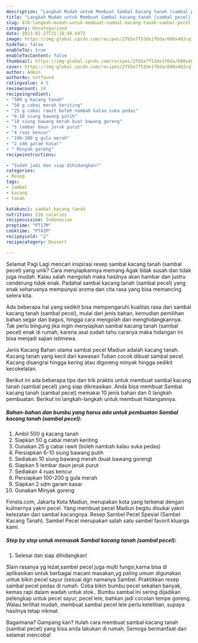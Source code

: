 ```yaml
---
description: "Langkah Mudah untuk Membuat Sambal kacang tanah (sambal pecel) yang Lezat, Lezat"
title: "Langkah Mudah untuk Membuat Sambal kacang tanah (sambal pecel) yang Lezat, Lezat"
slug: 876-langkah-mudah-untuk-membuat-sambal-kacang-tanah-sambal-pecel-yang-lezat-lezat
category: Uncategorized
date: 2023-02-27T21:18:48.647Z
image: https://img-global.cpcdn.com/recipes/2fb5e7f53de1f6da/680x482cq70/sambal-kacang-tanah-sambal-pecel-foto-resep-utama.jpg
hideToc: false
enableToc: true
enableTocContent: false
thumbnail: https://img-global.cpcdn.com/recipes/2fb5e7f53de1f6da/680x482cq70/sambal-kacang-tanah-sambal-pecel-foto-resep-utama.jpg
cover: https://img-global.cpcdn.com/recipes/2fb5e7f53de1f6da/680x482cq70/sambal-kacang-tanah-sambal-pecel-foto-resep-utama.jpg
author: Admin
authorAv: notfound
ratingvalue: 4.5
reviewcount: 14
recipeingredient:
- "500 g kacang tanah"
- "50 g cabai merah keriting"
- "25 g cabai rawit boleh nambah kalau suka pedas"
- "6-10 siung bawang putih"
- "10 siung bawang merah buat bawang goreng"
- "5 lembar daun jeruk purut"
- "4 ruas kencur"
- "100-200 g gula merah"
- "2 sdm garam kasar"
- " Minyak goreng"
recipeinstructions:

- "Sudah jadi dan siap dihidangkan!"
categories:
- Resep
tags:
- sambal
- kacang
- tanah

katakunci: sambal kacang tanah 
nutrition: 216 calories
recipecuisine: Indonesian
preptime: "PT17M"
cooktime: "PT42M"
recipeyield: "2"
recipecategory: Dessert

---
```



Selamat Pagi Lagi mencari inspirasi resep sambal kacang tanah (sambal pecel) yang unik? Cara menyiapkannya memang Agak tidak susah dan tidak juga mudah. Kalau salah mengolah maka hasilnya akan hambar dan justru cenderung tidak enak. Padahal sambal kacang tanah (sambal pecel) yang enak seharusnya mempunyai aroma dan cita rasa yang bisa memancing selera kita.


Ada beberapa hal yang sedikit bisa mempengaruhi kualitas rasa dari sambal kacang tanah (sambal pecel), mulai dari jenis bahan, kemudian pemilihan bahan segar dan bagus, hingga cara mengolah dan menghidangkannya. Tak perlu bingung jika ingin menyiapkan sambal kacang tanah (sambal pecel) enak di rumah, karena asal sudah tahu caranya maka hidangan ini bisa menjadi sajian istimewa.

Jenis Kacang Bahan utama sambal pecel Madiun adalah kacang tanah. Kacang tanah yang kecil dari kawasan Tuban cocok dibuat sambal pecel. Kacang disangrai hingga kering atau digoreng minyak hingga sedikit kecokelatan.


Berikut ini ada beberapa tips dan trik praktis untuk membuat sambal kacang tanah (sambal pecel) yang siap dikreasikan. Anda bisa membuat Sambal kacang tanah (sambal pecel) memakai 10 jenis bahan dan 0 langkah pembuatan. Berikut ini langkah-langkah untuk membuat hidangannya.

<!--inarticleads1-->

##### Bahan-bahan dan bumbu yang harus ada untuk pembuatan Sambal kacang tanah (sambal pecel):

1. Ambil 500 g kacang tanah
1. Siapkan 50 g cabai merah keriting
1. Gunakan 25 g cabai rawit (boleh nambah kalau suka pedas)
1. Persiapkan 6-10 siung bawang putih
1. Sediakan 10 siung bawang merah (buat bawang goreng)
1. Siapkan 5 lembar daun jeruk purut
1. Sediakan 4 ruas kencur
1. Persiapkan 100-200 g gula merah
1. Siapkan 2 sdm garam kasar
1. Gunakan  Minyak goreng


Fimela.com, Jakarta Kota Madiun, merupakan kota yang terkenal dengan kulinernya yakni pecel. Yang membuat pecel Madiun begitu disukai yakni kelezatan dari sambal kacangnya. Resep Sambel Pecel Spesial (Sambel Kacang Tanah). Sambel Pecel merupakan salah satu sambel favorit kluarga kami. 

<!--inarticleads2-->

##### Step by step untuk memasak Sambal kacang tanah (sambal pecel):


1. Selesai dan siap dihidangkan!

Slain rasanya yg lezat,sambel pecel juga multi fungsi,karna bisa di aplikasikan untuk berbagai macam masakan,yg paling umum digunakan untuk bikin pecel sayur (sesuai dgn namanya Sambel. Praktikkan resep sambal pecel pedas di rumah. Coba bikin bumbu pecel sekalian banyak, kemas rapi dalam wadah untuk stok.. Bumbu sambal ini sering dijadikan pelengkap untuk pecel sayur, pecel lele, bahkan jadi cocolan tempe goreng. Walau terlihat mudah, membuat sambal pecel lele perlu ketelitian, supaya hasilnya tetap nikmat. 

Bagaimana? Gampang kan? Itulah cara membuat sambal kacang tanah (sambal pecel) yang bisa anda lakukan di rumah. Semoga bermanfaat dan selamat mencoba!
